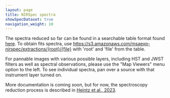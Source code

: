 ```yaml
---
layout: page
title: NIRSpec spectra
showSpecDataset: true
navigation_weight: 10
---
```


The spectra reduced so far can be found in a searchable table format found [here](). To obtain fits spectra, use https://s3.amazonaws.com/msaexp-nirspec/extractions/{root}/{file} with 'root' and 'file' from the table.

For pannable images with various possible layers, including HST and JWST filters as well as spectral observations, please use the "Map Viewers" menu option to the left. To see individual spectra, pan over a source with that instrument layer turned on. 

More documentation is coming soon, but for now, the spectroscopy reduction process is described in [Heintz et al., 2023](https://ui.adsabs.harvard.edu/abs/2023arXiv230600647H/abstract). 
